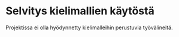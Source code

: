 Selvitys kielimallien käytöstä
==============================

Projektissa ei olla hyödynnetty kielimalleihin perustuvia työvälineitä.
